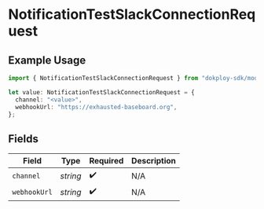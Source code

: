 # NotificationTestSlackConnectionRequest

## Example Usage

```typescript
import { NotificationTestSlackConnectionRequest } from "dokploy-sdk/models/operations";

let value: NotificationTestSlackConnectionRequest = {
  channel: "<value>",
  webhookUrl: "https://exhausted-baseboard.org",
};
```

## Fields

| Field              | Type               | Required           | Description        |
| ------------------ | ------------------ | ------------------ | ------------------ |
| `channel`          | *string*           | :heavy_check_mark: | N/A                |
| `webhookUrl`       | *string*           | :heavy_check_mark: | N/A                |